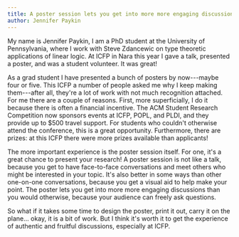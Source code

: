 ```yaml
---
title: A poster session lets you get into more more engaging discussions than you would otherwise
author: Jennifer Paykin
---
```


My name is Jennifer Paykin, I am a PhD student at the University of
Pennsylvania, where I work with Steve Zdancewic on type theoretic
applications of linear logic. At ICFP in Nara this year I gave a talk,
presented a poster, and was a student volunteer. It was great!

As a grad student I have presented a bunch of posters by now---maybe
four or five. This ICFP a number of people asked me why I keep making
them---after all, they're a lot of work with not much recognition
attached. For me there are a couple of reasons. First, more
superficially, I do it because there is often a financial
incentive. The ACM Student Research Competition now sponsors events at
ICFP, POPL, and PLDI, and they provide up to $500 travel support. For
students who couldn't otherwise attend the conference, this is a great
opportunity.  Furthermore, there are prizes: at this ICFP there were
more prizes available than applicants!

The more important experience is the poster session itself. For one,
it's a great chance to present your research! A poster session is not
like a talk, because you get to have face-to-face conversations and
meet others who might be interested in your topic. It's also better in
some ways than other one-on-one conversations, because you get
a visual aid to help make your point. The poster lets you get into
more more engaging discussions than you would otherwise, because your
audience can freely ask questions.

So what if it takes some time to design the poster, print it out,
carry it on the plane... okay, it is a bit of work. But I think it's
worth it to get the experience of authentic and fruitful discussions,
especially at ICFP.